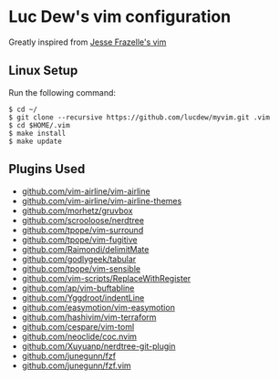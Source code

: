 # Luc Dew's vim configuration

Greatly inspired from [Jesse Frazelle's vim](https://github.com/jessfraz/.vim)

## Linux Setup

Run the following command:

```
$ cd ~/
$ git clone --recursive https://github.com/lucdew/myvim.git .vim
$ cd $HOME/.vim
$ make install
$ make update
```

## Plugins Used
* [github.com/vim-airline/vim-airline](https://github.com/vim-airline/vim-airline)
* [github.com/vim-airline/vim-airline-themes](https://github.com/vim-airline/vim-airline-themes)
* [github.com/morhetz/gruvbox](https://github.com/morhetz/gruvbox)
* [github.com/scrooloose/nerdtree](https://github.com/scrooloose/nerdtree)
* [github.com/tpope/vim-surround](https://github.com/tpope/vim-surround)
* [github.com/tpope/vim-fugitive](https://github.com/tpope/vim-fugitive)
* [github.com/Raimondi/delimitMate](https://github.com/Raimondi/delimitMate)
* [github.com/godlygeek/tabular](https://github.com/godlygeek/tabular)
* [github.com/tpope/vim-sensible](https://github.com/tpope/vim-sensible)
* [github.com/vim-scripts/ReplaceWithRegister](https://github.com/vim-scripts/ReplaceWithRegister)
* [github.com/ap/vim-buftabline](https://github.com/ap/vim-buftabline)
* [github.com/Yggdroot/indentLine](https://github.com/Yggdroot/indentLine)
* [github.com/easymotion/vim-easymotion](https://github.com/easymotion/vim-easymotion)
* [github.com/hashivim/vim-terraform](https://github.com/hashivim/vim-terraform)
* [github.com/cespare/vim-toml](https://github.com/cespare/vim-toml)
* [github.com/neoclide/coc.nvim](https://github.com/neoclide/coc.nvim)
* [github.com/Xuyuanp/nerdtree-git-plugin](https://github.com/Xuyuanp/nerdtree-git-plugin)
* [github.com/junegunn/fzf](https://github.com/junegunn/fzf)
* [github.com/junegunn/fzf.vim](https://github.com/junegunn/fzf.vim)

